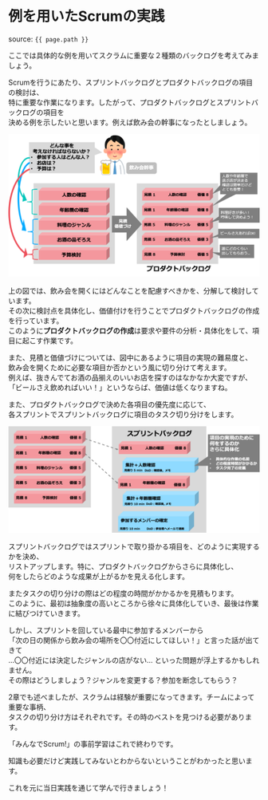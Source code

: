 # 例を用いたScrumの実践
source: `{{ page.path }}`

ここでは具体的な例を用いてスクラムに重要な２種類のバックログを考えてみましょう。

Scrumを行うにあたり、スプリントバックログとプロダクトバックログの項目の検討は、  
特に重要な作業になります。したがって、プロダクトバックログとスプリントバックログの項目を  
決める例を示したいと思います。例えば飲み会の幹事になったとしましょう。  

<center>
<img src="img/example.png">
</center>

上の図では、飲み会を開くにはどんなことを配慮すべきかを、分解して検討しています。  
その次に検討点を具体化し、価値付けを行うことでプロダクトバックログの作成を行っています。  
このように**プロダクトバックログの作成**は要求や要件の分析・具体化をして、項目に起こす作業です。  


また、見積と価値づけについては、図中にあるように項目の実現の難易度と、  
飲み会を開くために必要な項目か否かという風に切り分けて考えます。  
例えば、抜きんでてお酒の品揃えのいいお店を探すのはなかなか大変ですが、  
「ビールさえ飲めればいい！」というならば、価値は低くなりますね。  

また、プロダクトバックログで決めた各項目の優先度に応じて、  
各スプリントでスプリントバックログに項目のタスク切り分けをします。  

<center>
<img src="img/example2.png">
</center>

スプリントバックログではスプリントで取り掛かる項目を、どのように実現するかを決め、  
リストアップします。特に、プロダクトバックログからさらに具体化し、  
何をしたらどのような成果が上がるかを見える化します。  

またタスクの切り分けの際はどの程度の時間がかかるかを見積もります。  
このように、最初は抽象度の高いところから徐々に具体化していき、最後は作業に結びつけていきます。  

しかし、スプリントを回している最中に参加するメンバーから  
「次の日の関係から飲み会の場所を〇〇付近にしてほしい！」と言った話が出てきて  
...〇〇付近には決定したジャンルの店がない... といった問題が浮上するかもしれません。  
その際はどうしましょう？ジャンルを変更する？参加を断念してもらう？  

2章でも述べましたが、スクラムは経験が重要になってきます。チームによって重要な事柄、  
タスクの切り分け方はそれぞれです。その時のベストを見つける必要があります。  


「みんなでScrum!」の事前学習はこれで終わりです。  

知識も必要だけど実践してみないとわからないということがわかったと思います。  

これを元に当日実践を通じて学んで行きましょう！  
